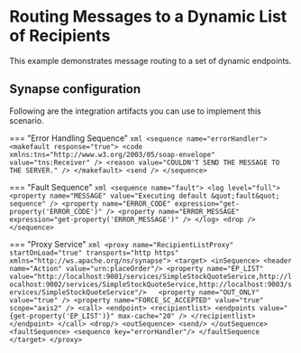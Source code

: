 # Routing Messages to a Dynamic List of Recipients
This example demonstrates message routing to a set of dynamic endpoints.

## Synapse configuration

Following are the integration artifacts you can use to implement this scenario.

=== "Error Handling Sequence"
      ```xml
      <sequence name="errorHandler">
      <makefault response="true">
         <code xmlns:tns="http://www.w3.org/2003/05/soap-envelope" value="tns:Receiver" />
         <reason value="COULDN'T SEND THE MESSAGE TO THE SERVER." />
      </makefault>
      <send />
      </sequence>
      ```

=== "Fault Sequence"
      ```xml
      <sequence name="fault">
      <log level="full">
         <property name="MESSAGE" value="Executing default &quot;fault&quot; sequence" />
         <property name="ERROR_CODE" expression="get-property('ERROR_CODE')" />
         <property name="ERROR_MESSAGE" expression="get-property('ERROR_MESSAGE')" />
      </log>
      <drop />
      </sequence>
      ```

=== "Proxy Service"
      ```xml
      <proxy name="RecipientListProxy" startOnLoad="true" transports="http https" xmlns="http://ws.apache.org/ns/synapse">
         <target>
            <inSequence>
                  <header name="Action" value="urn:placeOrder"/>
                  <property name="EP_LIST" value="http://localhost:9001/services/SimpleStockQuoteService,http://localhost:9002/services/SimpleStockQuoteService,http://localhost:9003/services/SimpleStockQuoteService"/>  
                  <property name="OUT_ONLY" value="true" />
                  <property name="FORCE_SC_ACCEPTED" value="true" scope="axis2" />
                  <call>
                     <endpoint>
                        <recipientlist>
                           <endpoints value="{get-property('EP_LIST')}" max-cache="20" />
                        </recipientlist>
                     </endpoint>
                  </call>
                  <drop/>
            <outSequence>
                  <send/>
            </outSequence>
            <faultSequence>
                  <sequence key="errorHandler"/>
            </faultSequence
            </target>
      </proxy>
      ```

<!--
Set up the back-end service.

Invoke the Micro Integrator:

```bash
ant stockquote -Dmode=placeorder -Dtrpurl=http://localhost:8280/
```
-->